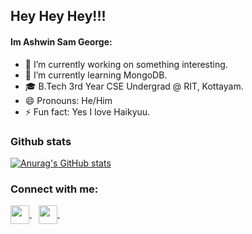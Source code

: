 ## Hey Hey Hey!!!  

#### Im Ashwin Sam George:

- 🔭 I’m currently working on something interesting.
- 🌱 I’m currently learning MongoDB.
- 🎓 B.Tech 3rd Year CSE Undergrad @ RIT, Kottayam.
- 😄 Pronouns: He/Him
- ⚡ Fun fact: Yes I love Haikyuu.

### Github stats
[![Anurag's GitHub stats](https://github-readme-stats.vercel.app/api?username=AshwinC8&show_icons=true&count_private=true&theme=radical)](https://github.com/anuraghazra/github-readme-stats)


### Connect with me:
<p align="left">
<a href="https://discordapp.com/users/702409149304012901" target="blank">
<img align="center" target="_blank" src="https://img.icons8.com/color/96/000000/discord.png" width="30" />
</a>&ensp;

<a href="mailto:ashwinsamgeorge@gmail.com" target="blank">
<img align="center" target="_blank" src="https://upload.wikimedia.org/wikipedia/commons/thumb/7/7e/Gmail_icon_%282020%29.svg/2560px-Gmail_icon_%282020%29.svg.png" width="30" />
</a>&ensp;
</p>
